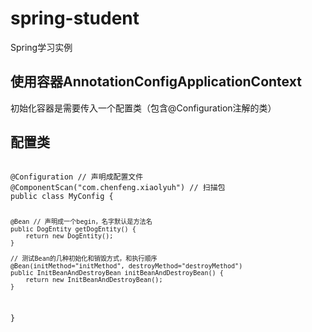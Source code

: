 # spring-student
Spring学习实例

## 使用容器AnnotationConfigApplicationContext
初始化容器是需要传入一个配置类（包含@Configuration注解的类）

## 配置类
<code>
@Configuration // 声明成配置文件
@ComponentScan("com.chenfeng.xiaolyuh") // 扫描包
public class MyConfig {
	
	@Bean // 声明成一个begin，名字默认是方法名
	public DogEntity getDogEntity() {
		return new DogEntity();
	}

	// 测试Bean的几种初始化和销毁方式，和执行顺序
	@Bean(initMethod="initMethod", destroyMethod="destroyMethod")
	public InitBeanAndDestroyBean initBeanAndDestroyBean() {
		return new InitBeanAndDestroyBean();
	}
}
<code>
